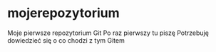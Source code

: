 # mojerepozytorium
Moje pierwsze repozytorium Git
Po raz pierwszy tu piszę
Potrzebuję dowiedzieć się o co chodzi z tym Gitem
